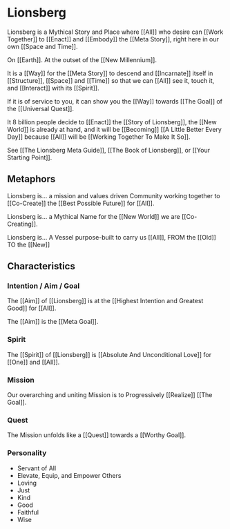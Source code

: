 # Lionsberg

Lionsberg is a Mythical Story and Place where [[All]]  who desire can [[Work Together]] to [[Enact]] and [[Embody]] the [[Meta Story]], right here in our own [[Space and Time]]. 

On [[Earth]]. At the outset of the [[New Millennium]]. 

It is a [[Way]] for the [[Meta Story]] to descend and [[Incarnate]] itself in [[Structure]], [[Space]] and [[Time]] so that we can [[All]] see it, touch it, and [[Interact]] with its [[Spirit]].  

If it is of service to you, it can show you the [[Way]] towards [[The Goal]] of the [[Universal Quest]].  

It 8 billion people decide to [[Enact]] the [[Story of Lionsberg]], the [[New World]] is already at hand, and it will be [[Becoming]] [[A Little Better Every Day]] because [[All]] will be [[Working Together To Make It So]]. 

See [[The Lionsberg Meta Guide]], [[The Book of Lionsberg]], or [[Your Starting Point]].  

## Metaphors

Lionsberg is... a mission and values driven Community working together to [[Co-Create]] the [[Best Possible Future]] for [[All]].    

Lionsberg is... a Mythical Name for the [[New World]] we are [[Co-Creating]].  

Lionsberg is... A Vessel purpose-built to carry us [[All]], FROM the [[Old]] TO the [[New]]  

## Characteristics 

### Intention / Aim / Goal  

The [[Aim]] of [[Lionsberg]] is at the [[Highest Intention and Greatest Good]] for [[All]]. 

The [[Aim]] is the [[Meta Goal]]. 

### Spirit

The [[Spirit]] of [[Lionsberg]] is [[Absolute And Unconditional Love]] for [[One]] and [[All]].  

### Mission
Our overarching and uniting Mission is to Progressively [[Realize]] [[The Goal]]. 

### Quest
The Mission unfolds like a [[Quest]] towards a [[Worthy Goal]].  

### Personality 
- Servant of All 
- Elevate, Equip, and Empower Others 
- Loving  
- Just  
- Kind  
- Good  
- Faithful  
- Wise  
